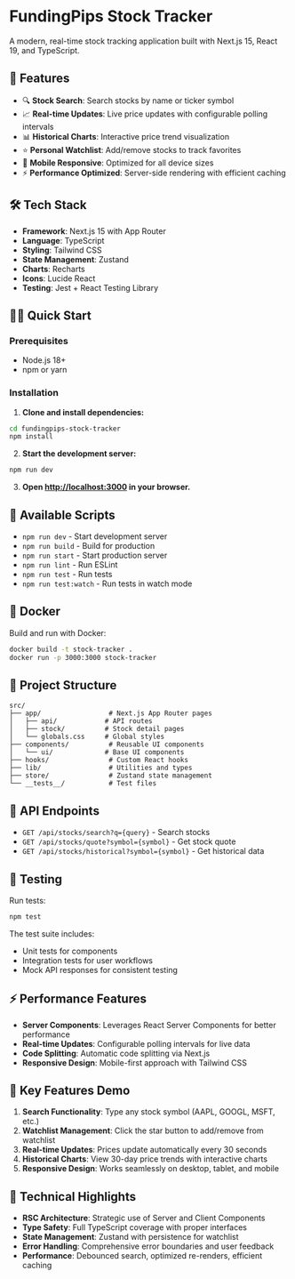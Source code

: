 # FundingPips Stock Tracker

A modern, real-time stock tracking application built with Next.js 15, React 19, and TypeScript.

## 🚀 Features

- 🔍 **Stock Search**: Search stocks by name or ticker symbol
- 📈 **Real-time Updates**: Live price updates with configurable polling intervals
- 📊 **Historical Charts**: Interactive price trend visualization
- ⭐ **Personal Watchlist**: Add/remove stocks to track favorites
- 📱 **Mobile Responsive**: Optimized for all device sizes
- ⚡ **Performance Optimized**: Server-side rendering with efficient caching

## 🛠️ Tech Stack

- **Framework**: Next.js 15 with App Router
- **Language**: TypeScript
- **Styling**: Tailwind CSS
- **State Management**: Zustand
- **Charts**: Recharts
- **Icons**: Lucide React
- **Testing**: Jest + React Testing Library

## 🏃‍♂️ Quick Start

### Prerequisites

- Node.js 18+
- npm or yarn

### Installation

1. **Clone and install dependencies:**
```bash
cd fundingpips-stock-tracker
npm install
```

2. **Start the development server:**
```bash
npm run dev
```

3. **Open [http://localhost:3000](http://localhost:3000) in your browser.**

## 📜 Available Scripts

- `npm run dev` - Start development server
- `npm run build` - Build for production
- `npm run start` - Start production server
- `npm run lint` - Run ESLint
- `npm run test` - Run tests
- `npm run test:watch` - Run tests in watch mode

## 🐳 Docker

Build and run with Docker:

```bash
docker build -t stock-tracker .
docker run -p 3000:3000 stock-tracker
```

## 📁 Project Structure

```
src/
├── app/                 # Next.js App Router pages
│   ├── api/            # API routes
│   ├── stock/          # Stock detail pages
│   └── globals.css     # Global styles
├── components/          # Reusable UI components
│   └── ui/             # Base UI components
├── hooks/               # Custom React hooks
├── lib/                 # Utilities and types
├── store/               # Zustand state management
└── __tests__/           # Test files
```

## 🔌 API Endpoints

- `GET /api/stocks/search?q={query}` - Search stocks
- `GET /api/stocks/quote?symbol={symbol}` - Get stock quote
- `GET /api/stocks/historical?symbol={symbol}` - Get historical data

## 🧪 Testing

Run tests:
```bash
npm test
```

The test suite includes:
- Unit tests for components
- Integration tests for user workflows
- Mock API responses for consistent testing

## ⚡ Performance Features

- **Server Components**: Leverages React Server Components for better performance
- **Real-time Updates**: Configurable polling intervals for live data
- **Code Splitting**: Automatic code splitting via Next.js
- **Responsive Design**: Mobile-first approach with Tailwind CSS

## 🎯 Key Features Demo

1. **Search Functionality**: Type any stock symbol (AAPL, GOOGL, MSFT, etc.)
2. **Watchlist Management**: Click the star button to add/remove from watchlist
3. **Real-time Updates**: Prices update automatically every 30 seconds
4. **Historical Charts**: View 30-day price trends with interactive charts
5. **Responsive Design**: Works seamlessly on desktop, tablet, and mobile

## 🔧 Technical Highlights

- **RSC Architecture**: Strategic use of Server and Client Components
- **Type Safety**: Full TypeScript coverage with proper interfaces
- **State Management**: Zustand with persistence for watchlist
- **Error Handling**: Comprehensive error boundaries and user feedback
- **Performance**: Debounced search, optimized re-renders, efficient caching
